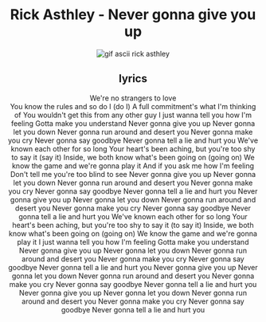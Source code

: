 <div align="center">
  <h1>
    Rick Asthley - Never gonna give you up
  </h1>
</div>

<div align="center">
  <img src="https://github.com/ETML-Midicix/ETML-Midicix/assets/119678382/7de13bd8-2ea0-4c4c-b193-80ac6fc44ca7" alt="gif ascii rick asthley">
</div>

<div align="center">
  <h2>
    lyrics
  </h2>
  <p>
    We're no strangers to love <br>
    You know the rules and so do I (do I)
    A full commitment's what I'm thinking of
    You wouldn't get this from any other guy
    I just wanna tell you how I'm feeling
    Gotta make you understand
    Never gonna give you up
    Never gonna let you down
    Never gonna run around and desert you
    Never gonna make you cry
    Never gonna say goodbye
    Never gonna tell a lie and hurt you
    We've known each other for so long
    Your heart's been aching, but you're too shy to say it (say it)
    Inside, we both know what's been going on (going on)
    We know the game and we're gonna play it
    And if you ask me how I'm feeling
    Don't tell me you're too blind to see
    Never gonna give you up
    Never gonna let you down
    Never gonna run around and desert you
    Never gonna make you cry
    Never gonna say goodbye
    Never gonna tell a lie and hurt you
    Never gonna give you up
    Never gonna let you down
    Never gonna run around and desert you
    Never gonna make you cry
    Never gonna say goodbye
    Never gonna tell a lie and hurt you
    We've known each other for so long
    Your heart's been aching, but you're too shy to say it (to say it)
    Inside, we both know what's been going on (going on)
    We know the game and we're gonna play it
    I just wanna tell you how I'm feeling
    Gotta make you understand
    Never gonna give you up
    Never gonna let you down
    Never gonna run around and desert you
    Never gonna make you cry
    Never gonna say goodbye
    Never gonna tell a lie and hurt you
    Never gonna give you up
    Never gonna let you down
    Never gonna run around and desert you
    Never gonna make you cry
    Never gonna say goodbye
    Never gonna tell a lie and hurt you
    Never gonna give you up
    Never gonna let you down
    Never gonna run around and desert you
    Never gonna make you cry
    Never gonna say goodbye
    Never gonna tell a lie and hurt you
  </p>
</div>
